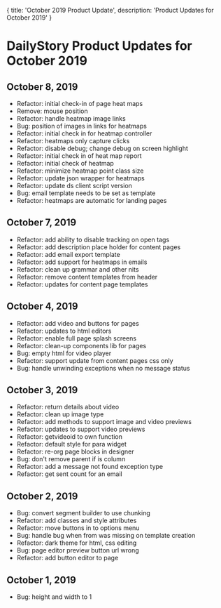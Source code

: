 {
	title: 'October 2019 Product Update',
	description: 'Product Updates for October 2019'
}
# DailyStory Product Updates for October 2019
## October 8, 2019
* Refactor: initial check-in of page heat maps
* Remove: mouse position
* Refactor: handle heatmap image links
* Bug: position of images in links for heatmaps
* Refactor: initial check in for heatmap controller
* Refactor: heatmaps only capture clicks
* Refactor: disable debug; change debug on screen highlight
* Refactor: initial check in of heat map report
* Refactor: initial check of heatmap
* Refactor: minimize heatmap point class size
* Refactor: update json wrapper for heatmaps
* Refactor: update ds client script version
* Bug: email template needs to be set as template
* Refactor: heatmaps are automatic for landing pages

## October 7, 2019
* Refactor: add ability to disable tracking on open tags
* Refactor: add description place holder for content pages
* Refactor: add email export template
* Refactor: add support for heatmaps in emails
* Refactor: clean up grammar and other nits
* Refactor: remove content templates from header
* Refactor: updates for content page templates

## October 4, 2019
* Refactor: add video and buttons for pages
* Refactor: updates to html editors
* Refactor: enable full page splash screens
* Refactor: clean-up components lib for pages
* Bug: empty html for video player
* Refactor: support update from content pages css only
* Bug: handle unwinding exceptions when no message status

## October 3, 2019
* Refactor: return details about video
* Refactor: clean up image type
* Refactor: add methods to support image and video previews
* Refactor: updates to support video previews
* Refactor: getvideoid to own function
* Refactor: default style for para widget
* Refactor: re-org page blocks in designer
* Bug: don't remove parent if is column
* Refactor: add a message not found exception type
* Refactor: get sent count for an email 

## October 2, 2019
* Bug: convert segment builder to use chunking
* Refactor: add classes and style attributes
* Refactor: move buttons in to options menu
* Bug: handle bug when from was missing on template creation
* Refactor: dark theme for html, css editing
* Bug: page editor preview button url wrong
* Refactor: add button editor to page

## October 1, 2019
* Bug: height and width to 1
